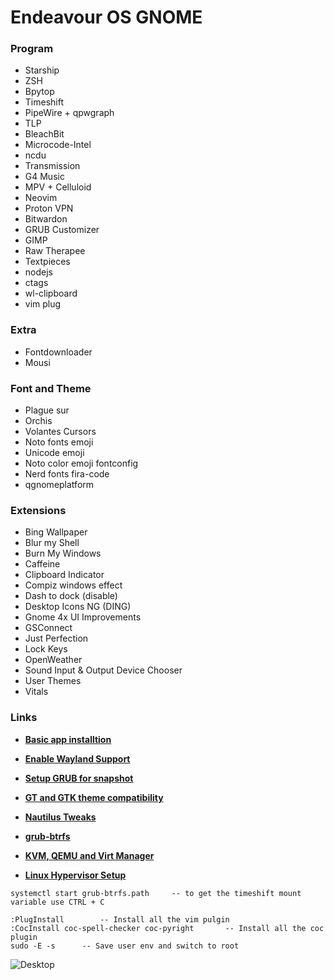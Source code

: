 # Endeavour OS GNOME

### Program

- Starship
- ZSH
- Bpytop
- Timeshift
- PipeWire + qpwgraph
- TLP
- BleachBit
- Microcode-Intel
- ncdu
- Transmission
- G4 Music
- MPV + Celluloid
- Neovim
- Proton VPN
- Bitwardon
- GRUB Customizer
- GIMP
- Raw Therapee
- Textpieces
-  nodejs 
- ctags 
- wl-clipboard
- vim plug

### Extra

- Fontdownloader
- Mousi

### Font and Theme
- Plague sur
- Orchis
- Volantes Cursors
- Noto fonts emoji
- Unicode emoji
- Noto color emoji fontconfig
- Nerd fonts fira-code
- qgnomeplatform

### Extensions
- Bing Wallpaper
- Blur my Shell
- Burn My Windows
- Caffeine 
- Clipboard Indicator 
- Compiz windows effect
- Dash to dock (disable)
- Desktop Icons NG (DING) 
- Gnome 4x UI Improvements
- GSConnect 
- Just Perfection 
- Lock Keys
- OpenWeather 
- Sound Input & Output Device Chooser 
- User Themes 
- Vitals

### Links
- [**Basic app installtion**](https://www.youtube.com/watch?v=8ORIVRKZnwQ "15 Things You MUST DO After Installing EndeavourOS")

- [**Enable Wayland Support**](https://forum.endeavouros.com/t/enable-wayland-gnome-gdm-with-nvidia-and-make-gestures-suspend-work/31621 "# [Enable wayland Gnome/GDM with Nvidia and make gestures+suspend work](https://forum.endeavouros.com/t/enable-wayland-gnome-gdm-with-nvidia-and-make-gestures-suspend-work/31621)")

- [**Setup GRUB for snapshot**](https://www.youtube.com/watch?v=6wUtRkEWBwE&t=349s "#   
How To: GRUB-BTRFS Snapshot Booting on Arch Linux Systems")

- [**GT and GTK theme compatibility**](https://wiki.archlinux.org/title/Uniform_look_for_Qt_and_GTK_applications "# Uniform look for Qt and GTK applications")

- [**Nautilus Tweaks**](https://www.youtube.com/watch?v=wp6iKDiBfc8&t=983s "10 Tweaks To Make Nautilus/Files Better | Workflow | Productivity")

- [**grub-btrfs**](https://github.com/Antynea/grub-btrfs "grub-btrfs")

- [**KVM, QEMU and Virt Manager**](https://computingforgeeks.com/install-kvm-qemu-virt-manager-arch-manjar)

- [**Linux Hypervisor Setup**](https://www.youtube.com/watch?v=HfNKpT2jo7U&t=79s)

````
systemctl start grub-btrfs.path 	-- to get the timeshift mount variable use CTRL + C
````

````
:PlugInstall 		-- Install all the vim pulgin 
:CocInstall coc-spell-checker coc-pyright 		-- Install all the coc plugin 
sudo -E -s      -- Save user env and switch to root
````

![Desktop](https://i.redd.it/riu2urpqy2f91.png)
